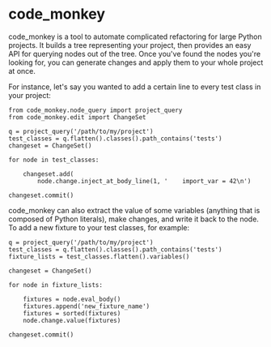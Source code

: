code_monkey
===========

code_monkey is a tool to automate complicated refactoring for large Python
projects. It builds a tree representing your project, then provides an easy API
for querying nodes out of the tree. Once you've found the nodes you're looking
for, you can generate changes and apply them to your whole project at once.

For instance, let's say you wanted to add a certain line to every test class in
your project:

    from code_monkey.node_query import project_query
    from code_monkey.edit import ChangeSet

    q = project_query('/path/to/my/project')
    test_classes = q.flatten().classes().path_contains('tests')
    changeset = ChangeSet()

    for node in test_classes:

        changeset.add(
            node.change.inject_at_body_line(1, '    import_var = 42\n')

    changeset.commit()


code_monkey can also extract the value of some variables (anything that is
composed of Python literals), make changes, and write it back to the node. To
add a new fixture to your test classes, for example:

    q = project_query('/path/to/my/project')
    test_classes = q.flatten().classes().path_contains('tests')
    fixture_lists = test_classes.flatten().variables()

    changeset = ChangeSet()

    for node in fixture_lists:

        fixtures = node.eval_body()
        fixtures.append('new_fixture_name')
        fixtures = sorted(fixtures)
        node.change.value(fixtures)

    changeset.commit()
